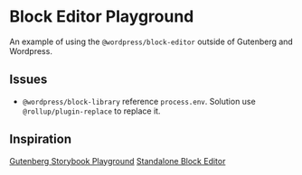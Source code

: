 # Block Editor Playground

An example of using the `@wordpress/block-editor` outside of Gutenberg and Wordpress.

## Issues

- `@wordpress/block-library` reference `process.env`. Solution use `@rollup/plugin-replace` to replace it.

## Inspiration

[Gutenberg Storybook Playground](https://github.com/WordPress/gutenberg/tree/00cfd4baa4efdfb7bf50255e2d4088dcbafa8667/storybook/stories/playground)
[Standalone Block Editor](https://github.com/getdave/standalone-block-editor)
